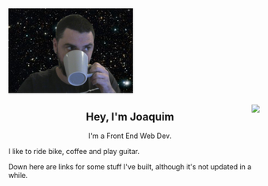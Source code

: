 ## [![joaquim medeiros header](https://github.com/medeirosjoaquim/medeirosjoaquim/blob/main/images/me.png)]('')
<img align="right" height="150" src="https://media.giphy.com/media/4NKJhDAEv8TRu/giphy.gif"/>

<p align='center'>

<h2 align="center">Hey, I'm Joaquim</h2>
<p align="center">I'm a Front End Web Dev.</p>
<p>I like to ride bike, coffee and play guitar.</p>
<p>Down here are links for some stuff I've built, although it's not updated in a while.</p>
